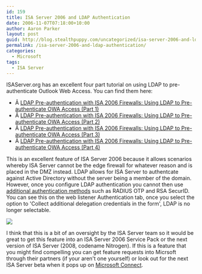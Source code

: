 ```yaml
---
id: 159
title: ISA Server 2006 and LDAP Authentication
date: 2006-11-07T07:18:00+10:00
author: Aaron Parker
layout: post
guid: http://blog.stealthpuppy.com/uncategorized/isa-server-2006-and-ldap-authentication
permalink: /isa-server-2006-and-ldap-authentication/
categories:
  - Microsoft
tags:
  - ISA Server
---
```

ISAServer.org has an excellent four part tutorial on using LDAP to pre-authenticate Outlook Web Access. You can find them here:

  * Â [LDAP Pre-authentication with ISA 2006 Firewalls: Using LDAP to Pre-authenticate OWA Access (Part 1)](http://www.isaserver.org/tutorials/LDAP-Pre-authentication-ISA-2006-Firewalls-Part1.html)
  * Â [LDAP Pre-authentication with ISA 2006 Firewalls: Using LDAP to Pre-authenticate OWA Access (Part 2)](http://www.isaserver.org/tutorials/LDAP-Pre-authentication-ISA-2006-Firewalls-Part2.html)
  * Â [LDAP Pre-authentication with ISA 2006 Firewalls: Using LDAP to Pre-authenticate OWA Access (Part 3)](http://www.isaserver.org/tutorials/LDAP-Pre-authentication-ISA-2006-Firewalls-Part3.html)
  * Â [LDAP Pre-authentication with ISA 2006 Firewalls: Using LDAP to Pre-authenticate OWA Access (Part 4)](http://www.isaserver.org/tutorials/LDAP-Pre-authentication-ISA-2006-Firewalls-Part4.html)

This is an excellent feature of ISA Server 2006 because it allows scenarios whereby ISA Server cannot be the edge firewall for whatever reason and is placed in the DMZ instead. LDAP allows for ISA Server to authentcate against Active Directory without the server being a member of the domain. However, once you configure LDAP authentication you cannot then use [additional authentication methods](http://www.trustedaccess.info/blogs/microsoft/archive/2006/09/29/Strengthening-OWA-Authentication-with-ISA-2006-and-RSA-SecurID-.aspx) such as RADIUS OTP and RSA SecurID. You can see this on the web listener Authentication tab, once you select the option to 'Collect additional delegation credentials in the form', LDAP is no longer selectable.

<a target="_blank" href="http://www.trustedaccess.info/photos/images/images/176/original.aspx"><img border="0" src="http://stealthpuppy.com/wp-content/uploads/2006/11/1000.14.176.WebListener.png" /></a>

I think that this is a bit of an oversight by the ISA Server team so it would be great to get this feature into an ISA Server 2006 Service Pack or the next version of ISA Server (2008, codename Nitrogen). If this is a feature that you might find compelling you can get feature requests into Micrsoft through their partners (if your aren't one yourself) or look out for the next ISA Server beta when it pops up on [Microsoft Connect](http://connect.microsoft.com/).
